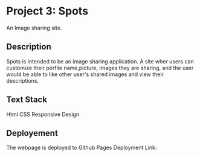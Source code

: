 # Project 3: Spots
An Image sharing site.

## Description
Spots is intended to be an image sharing application. A site wher users can customize their porfile name,picture, images they are sharing, and the user would be able to like other user's shared images and view their descriptions. 

## Text Stack
Html
CSS
Responsive Design

## Deployement
The webpage is deployed to Github Pages
  Deployment Link:  